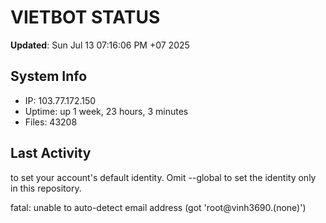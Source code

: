 # VIETBOT STATUS
**Updated**: Sun Jul 13 07:16:06 PM +07 2025

## System Info
- IP: 103.77.172.150
- Uptime: up 1 week, 23 hours, 3 minutes
- Files: 43208

## Last Activity

to set your account's default identity.
Omit --global to set the identity only in this repository.

fatal: unable to auto-detect email address (got 'root@vinh3690.(none)')
